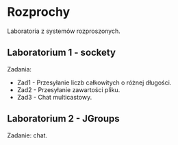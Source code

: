 # Rozprochy

Laboratoria z systemów rozproszonych.

## Laboratorium 1 - sockety

Zadania:

* Zad1 - Przesyłanie liczb całkowitych o różnej długości.
* Zad2 - Przesyłanie zawartości pliku.
* Zad3 - Chat multicastowy.
 
## Laboratorium 2 - JGroups

Zadanie: chat.
